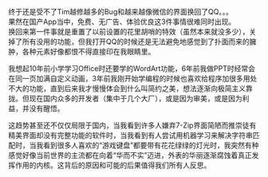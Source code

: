 终于还是受不了Tim越修越多的Bug和越来越像微信的界面换回了QQ。。。  
果然在国产App当中，免费、无广告、体验优良这3件事情很难同时出现。  
换回来第一件事就是重置了以前设置的花里胡哨的特效（虽然本来就没多少），关掉了所有没用的功能，但我打开QQ的时候还是无法避免地感觉到了扑面而来的臃肿，各种元素好像都恨不得直接印在我眼睛里。

我想起10年前小学学习Office时还要学的WordArt功能，6年前我做PPT时经常会在同一页加满自定义动画，3年前我刚开始学编程的时候也喜欢给程序加很多用处不大的功能，直到后来我才慢慢体会到什么叫简约之美，想法逐渐向极简主义靠拢。但现在国内众多的开发者（集中于几个大厂），或是因为审美，或是因为利益，并没有醒悟。

这趋势甚至还不仅仅局限于国内，当我看到许多人嫌弃7-Zip界面简陋而推崇徒有精美界面却没有完整功能的软件时，当我看到有人尝试用机器学习来解决字符串匹配时，当我看到很多人喜欢的“游戏键盘”都要带有花花绿绿的灯光时，我突然有种感觉好像当前世界的主流都在向着“华而不实”迈进，外表的华丽逐渐腐蚀着真正发挥作用的内核。这背后的原因和可能的后果值得我们所有人反思。